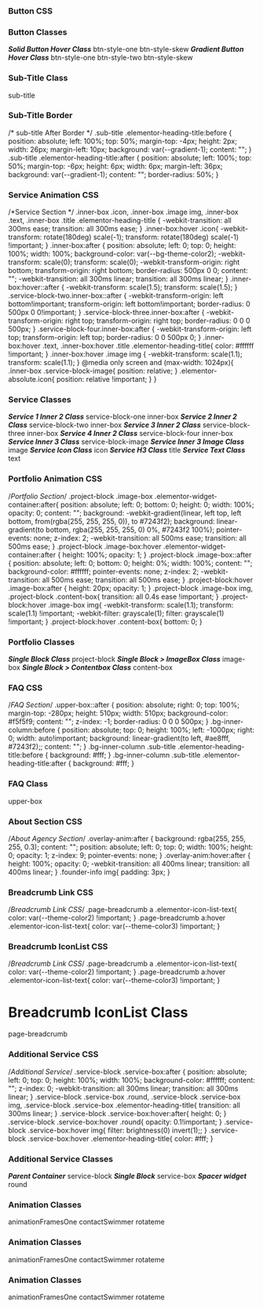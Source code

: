 ### Button CSS

<style>
:root{
/*HOVER GRAD COLOR*/
--theme-color1: #ae8fff;
--theme-color2: #7243f2;

```
/*HOVER SOLID COLOR*/
--theme-color3: #ffffff;

--theme-color4: #1d1729;
--bg-theme-color2: #7243f2;
--gradient-1: linear-gradient(to left, var(--theme-color1), var(--theme-color2));

```

}
/*Button Global style */
.btn-style-one.btn-style-skew .elementor-button{
-webkit-transform: skew(-12deg);
transform: skew(-12deg);
transform-origin: top right !important;
-webkit-transform-origin: top right !important;
margin-right: 8px;
}
.btn-style-one .elementor-button-text, .btn-style-one .elementor-button-icon{
z-index: 2;
}
.btn-style-one.btn-style-skew .elementor-button-text{
transform: skew(12deg) !important;
}
.btn-style-one .elementor-button:before,.btn-style-two .elementor-button:before{
position: absolute;
left: 0;
top: 0%;
height: 100%;
width: 100%;
content: "";
background-color: var(--theme-color3);
z-index: -1;
-webkit-transform: scale(0, 1);
transform: scale(0, 1);
-webkit-transform-origin: bottom left;
transform-origin: bottom left;
transition: -webkit-transform 500ms cubic-bezier(0.86, 0, 0.07, 1);
-webkit-transition: -webkit-transform 500ms cubic-bezier(0.86, 0, 0.07, 1);
transition: transform 500ms cubic-bezier(0.86, 0, 0.07, 1);
transition: transform 500ms cubic-bezier(0.86, 0, 0.07, 1), -webkit-transform 500ms cubic-bezier(0.86, 0, 0.07, 1);
-webkit-transition-timing-function: cubic-bezier(0.86, 0, 0.07, 1);
transition-timing-function: cubic-bezier(0.86, 0, 0.07, 1);
}
.btn-style-one.hvr-dark .elementor-button:before{
background-color: var(--theme-color4)!important;
z-index: 0;
}
.btn-style-one .elementor-button:hover:before{
-webkit-transform-origin: top right;
transform-origin: top right;
-webkit-transform: scale(1, 1);
transform: scale(1, 1);
}
.btn-style-two .elementor-button{
-webkit-transform: skew(-12deg);
transform: skew(-12deg);
-webkit-transform-origin: bottom left;
transform-origin: bottom left;
}
.btn-style-two .elementor-button:before{
background: var(--gradient-1);
-webkit-transform-origin: top right;
transform-origin: top right;
}
.btn-style-two:hover .elementor-button:before {
-webkit-transform-origin: bottom left;
transform-origin: bottom left;
-webkit-transform: scale(1, 1);
transform: scale(1, 1);
}
</style>

### Button Classes

***Solid Button Hover Class***
btn-style-one btn-style-skew
***Gradient Button Hover Class***
btn-style-one btn-style-two btn-style-skew

### Sub-Title Class

sub-title

### Sub-Title Border

/* sub-title After Border */
.sub-title .elementor-heading-title:before {
position: absolute;
left: 100%;
top: 50%;
margin-top: -4px;
height: 2px;
width: 26px;
margin-left: 10px;
background: var(--gradient-1);
content: "";
}
.sub-title .elementor-heading-title:after {
position: absolute;
left: 100%;
top: 50%;
margin-top: -6px;
height: 6px;
width: 6px;
margin-left: 36px;
background: var(--gradient-1);
content: "";
border-radius: 50%;
}

### Service Animation CSS

/*Service Section */
.inner-box .icon, .inner-box .image img, .inner-box .text, .inner-box .title .elementor-heading-title {
-webkit-transition: all 300ms ease;
transition: all 300ms ease;
}
.inner-box:hover .icon{
-webkit-transform: rotate(180deg) scale(-1);
transform: rotate(180deg) scale(-1) !important;
}
.inner-box:after {
position: absolute;
left: 0;
top: 0;
height: 100%;
width: 100%;
background-color: var(--bg-theme-color2);
-webkit-transform: scale(0);
transform: scale(0);
-webkit-transform-origin: right bottom;
transform-origin: right bottom;
border-radius: 500px 0 0;
content: "";
-webkit-transition: all 300ms linear;
transition: all 300ms linear;
}
.inner-box:hover::after {
-webkit-transform: scale(1.5);
transform: scale(1.5);
}
.service-block-two.inner-box::after {
-webkit-transform-origin: left bottom!important;
transform-origin: left bottom!important;
border-radius: 0 500px 0 0!important;
}
.service-block-three.inner-box:after {
-webkit-transform-origin: right top;
transform-origin: right top;
border-radius: 0 0 0 500px;
}
.service-block-four.inner-box:after {
-webkit-transform-origin: left top;
transform-origin: left top;
border-radius: 0 0 500px 0;
}
.inner-box:hover .text, .inner-box:hover .title .elementor-heading-title{
color: #ffffff !important;
}
.inner-box:hover .image img {
-webkit-transform: scale(1.1);
transform: scale(1.1);
}
@media only screen and (max-width: 1024px){
.inner-box .service-block-image{
position: relative;
}
.elementor-absolute.icon{
position: relative !important;
}
}

### Service Classes

***Service 1 Inner 2 Class***
service-block-one inner-box
***Service 2 Inner 2 Class***
service-block-two inner-box
***Service 3 Inner 2 Class***
service-block-three inner-box
***Service 4 Inner 2 Class***
service-block-four inner-box
***Service Inner 3 Class***
service-block-image
***Service Inner 3 Image Class***
image
***Service Icon Class***
icon
***Service H3 Class***
title
***Service Text Class***
text

### Portfolio Animation CSS

/*Portfolio Section*/
.project-block .image-box .elementor-widget-container:after{
position: absolute;
left: 0;
bottom: 0;
height: 0;
width: 100%;
opacity: 0;
content: "";
background: -webkit-gradient(linear, left top, left bottom, from(rgba(255, 255, 255, 0)), to #7243f2);
background: linear-gradient(to bottom, rgba(255, 255, 255, 0) 0%, #7243f2 100%);
pointer-events: none;
z-index: 2;
-webkit-transition: all 500ms ease;
transition: all 500ms ease;
}
.project-block  .image-box:hover .elementor-widget-container:after {
height: 100%;
opacity: 1;
}
.project-block .image-box::after {
position: absolute;
left: 0;
bottom: 0;
height: 0%;
width: 100%;
content: "";
background-color: #ffffff;
pointer-events: none;
z-index: 2;
-webkit-transition: all 500ms ease;
transition: all 500ms ease;
}
.project-block:hover .image-box:after {
height: 20px;
opacity: 1;
}
.project-block .image-box img, .project-block .content-box{
transition: all 0.4s ease !important;
}
.project-block:hover .image-box img{
-webkit-transform: scale(1.1);
transform: scale(1.1) !important;
-webkit-filter: grayscale(1);
filter: grayscale(1) !important;
}
.project-block:hover .content-box{
bottom: 0;
}

### Portfolio Classes

***Single Block Class***
project-block
***Single Block > ImageBox Class***
image-box
***Single Block > Contentbox Class***
content-box

### FAQ CSS

/*FAQ Section*/
.upper-box::after {
position: absolute;
right: 0;
top: 100%;
margin-top: -280px;
height: 510px;
width: 510px;
background-color: #f5f5f9;
content: "";
z-index: -1;
border-radius: 0 0 0 500px;
}
.bg-inner-column:before {
position: absolute;
top: 0;
height: 100%;
left: -1000px;
right: 0;
width: auto!important;
background: linear-gradient(to left, #ae8fff, #7243f2);;
content: "";
}
.bg-inner-column .sub-title .elementor-heading-title:before {
background: #fff;
}
.bg-inner-column .sub-title .elementor-heading-title:after {
background: #fff;
}

### FAQ Class

upper-box

### About Section CSS

/*About Agency Section*/
.overlay-anim:after {
background: rgba(255, 255, 255, 0.3);
content: "";
position: absolute;
left: 0;
top: 0;
width: 100%;
height: 0;
opacity: 1;
z-index: 9;
pointer-events: none;
}
.overlay-anim:hover:after {
height: 100%;
opacity: 0;
-webkit-transition: all 400ms linear;
transition: all 400ms linear;
}
.founder-info img{
padding: 3px;
}

### Breadcrumb Link CSS

/*Breadcrumb Link CSS*/
.page-breadcrumb a .elementor-icon-list-text{
color: var(--theme-color2) !important;
}
.page-breadcrumb a:hover .elementor-icon-list-text{
color: var(--theme-color3) !important;
}

### Breadcrumb IconList CSS

/*Breadcrumb Link CSS*/
.page-breadcrumb a .elementor-icon-list-text{
color: var(--theme-color2) !important;
}
.page-breadcrumb a:hover .elementor-icon-list-text{
color: var(--theme-color3) !important;
}

# **Breadcrumb IconList Class**

 page-breadcrumb

### Additional Service CSS

/*Additional Service*/
.service-block .service-box:after {
position: absolute;
left: 0;
top: 0;
height: 100%;
width: 100%;
background-color: #ffffff;
content: "";
z-index: 0;
-webkit-transition: all 300ms linear;
transition: all 300ms linear;
}
.service-block .service-box .round, .service-block .service-box img, .service-block .service-box .elementor-heading-title{
transition: all 300ms linear;
}
.service-block .service-box:hover:after{
height: 0;
}
.service-block .service-box:hover .round{
opacity: 0.1!important;
}
.service-block .service-box:hover img{
filter: brightness(0) invert(1);;
}
.service-block .service-box:hover .elementor-heading-title{
color: #fff;
}

### Additional Service Classes

***Parent Container***
service-block
***Single Block***
service-box
***Spacer widget***
round

### Animation Classes

animationFramesOne
contactSwimmer
rotateme

### Animation Classes

animationFramesOne
contactSwimmer
rotateme

### Animation Classes

animationFramesOne
contactSwimmer
rotateme
